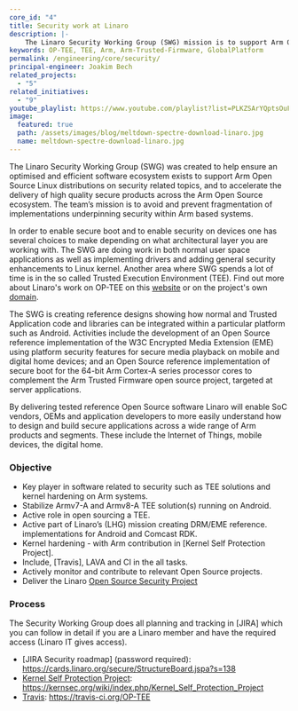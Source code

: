 ```yaml
---
core_id: "4"
title: Security work at Linaro
description: |-
    The Linaro Security Working Group (SWG) mission is to support Arm Open Source Linux distributions on security related topics.
keywords: OP-TEE, TEE, Arm, Arm-Trusted-Firmware, GlobalPlatform
permalink: /engineering/core/security/
principal-engineer: Joakim Bech
related_projects:
  - "5"
related_initiatives:
  - "9"
youtube_playlist: https://www.youtube.com/playlist?list=PLKZSArYQptsOuFyjUlWFWUulxXOhhtsEf&playnext=1
image:
  featured: true
  path: /assets/images/blog/meltdown-spectre-download-linaro.jpg
  name: meltdown-spectre-download-linaro.jpg  
---
```

The Linaro Security Working Group (SWG) was created to help ensure an optimised
and efficient software ecosystem exists to support Arm Open Source Linux
distributions on security related topics, and to accelerate the delivery of high
quality secure products across the Arm Open Source ecosystem. The team’s mission
is to avoid and prevent fragmentation of implementations underpinning security
within Arm based systems.

In order to enable secure boot and to enable security on devices one has several
choices to make depending on what architectural layer you are working with. The
SWG are doing work in both normal user space applications as well as
implementing drivers and adding general security enhancements to Linux kernel.
Another area where SWG spends a lot of time is in the so called Trusted
Execution Environment (TEE). Find out more about Linaro's work on OP-TEE on this [website](/initiatives/op-tee/) or on the project's own [domain](https://www.op-tee.org/).

The SWG is creating reference designs showing how normal and Trusted Application
code and libraries can be integrated within a particular platform such as
Android. Activities include the development of an Open Source reference
implementation of the W3C Encrypted Media Extension (EME) using platform
security features for secure media playback on mobile and digital home devices;
and an Open Source reference implementation of secure boot for the 64-bit Arm
Cortex-A series processor cores to complement the Arm Trusted Firmware open
source project, targeted at server applications.

By delivering tested reference Open Source software Linaro will enable SoC
vendors, OEMs and application developers to more easily understand how to design
and build secure applications across a wide range of Arm products and segments.
These include the Internet of Things, mobile devices, the digital home.

### Objective
- Key player in software related to security such as TEE solutions and kernel
  hardening on Arm systems.
- Stabilize Armv7-A and Armv8-A TEE solution(s) running on Android.
- Active role in open sourcing a TEE.
- Active part of Linaro’s (LHG) mission creating DRM/EME reference.
  implementations for Android and Comcast RDK.
- Kernel hardening - with Arm contribution in [Kernel Self Protection Project].
- Include, [Travis], LAVA and CI in the all tasks.
- Actively monitor and contribute to relevant Open Source projects.
- Deliver the Linaro [Open Source Security Project](/projects/open-source-security/)

### Process
The Security Working Group does all planning and tracking in
[JIRA] which you can follow in detail if you are a Linaro member and have the required access
(Linaro IT gives access).

- [JIRA Security roadmap] (password required): https://cards.linaro.org/secure/StructureBoard.jspa?s=138
- [Kernel Self Protection Project](https://kernsec.org/wiki/index.php/Kernel_Self_Protection_Project): https://kernsec.org/wiki/index.php/Kernel_Self_Protection_Project
- [Travis](https://travis-ci.org/OP-TEE): https://travis-ci.org/OP-TEE


